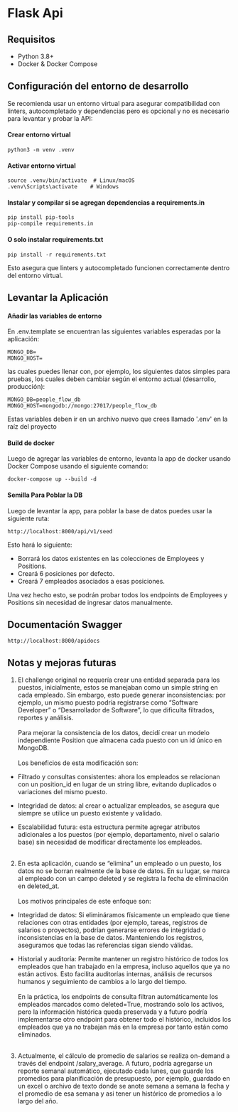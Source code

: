 # Flask Api


## Requisitos
- Python 3.8+
- Docker & Docker Compose

## Configuración del entorno de desarrollo

Se recomienda usar un entorno virtual para asegurar compatibilidad con linters, autocompletado y dependencias pero es opcional y no es necesario para levantar y probar la API:

#### Crear entorno virtual
```
python3 -m venv .venv
```

#### Activar entorno virtual
```
source .venv/bin/activate  # Linux/macOS
.venv\Scripts\activate    # Windows
```

#### Instalar y compilar si se agregan dependencias a requirements.in
```
pip install pip-tools
pip-compile requirements.in
```

#### O solo instalar requirements.txt
```
pip install -r requirements.txt
```

Esto asegura que linters y autocompletado funcionen correctamente dentro del entorno virtual.

## Levantar la Aplicación

#### Añadir las variables de entorno
En .env.template se encuentran las siguientes variables esperadas por la aplicación:
```
MONGO_DB=
MONGO_HOST=
```
las cuales puedes llenar con, por ejemplo, los siguientes datos simples para pruebas, los cuales deben cambiar según el entorno actual (desarrollo, producción):
```
MONGO_DB=people_flow_db
MONGO_HOST=mongodb://mongo:27017/people_flow_db
```
Estas variables deben ir en un archivo nuevo que crees llamado '.env' en la raíz del proyecto

#### Build de docker

Luego de agregar las variables de entorno, levanta la app de docker usando Docker Compose usando el siguiente comando:
```
docker-compose up --build -d
```

#### Semilla Para Poblar la DB
Luego de levantar la app, para poblar la base de datos puedes usar la siguiente ruta:
```
http://localhost:8000/api/v1/seed
```
Esto hará lo siguiente:
- Borrará los datos existentes en las colecciones de Employees y Positions.
- Creará 6 posiciones por defecto.
- Creará 7 empleados asociados a esas posiciones.

Una vez hecho esto, se podrán probar todos los endpoints de Employees y Positions sin necesidad de ingresar datos manualmente.

## Documentación Swagger
```
http://localhost:8000/apidocs
```

## Notas y mejoras futuras

1. El challenge original no requería crear una entidad separada para los puestos, inicialmente, estos se manejaban como un simple string en cada empleado. Sin embargo, esto puede generar inconsistencias: por ejemplo, un mismo puesto podría registrarse como “Software Developer” o “Desarrollador de Software”, lo que dificulta filtrados, reportes y análisis. <br><br>
Para mejorar la consistencia de los datos, decidí crear un modelo independiente Position que almacena cada puesto con un id único en MongoDB.<br><br>
Los beneficios de esta modificación son:

- Filtrado y consultas consistentes: ahora los empleados se relacionan con un position_id en lugar de un string libre, evitando duplicados o variaciones del mismo puesto.

- Integridad de datos: al crear o actualizar empleados, se asegura que siempre se utilice un puesto existente y validado.

- Escalabilidad futura: esta estructura permite agregar atributos adicionales a los puestos (por ejemplo, departamento, nivel o salario base) sin necesidad de modificar directamente los empleados.<br><br>

2. En esta aplicación, cuando se “elimina” un empleado o un puesto, los datos no se borran realmente de la base de datos. En su lugar, se marca al empleado con un campo deleted y se registra la fecha de eliminación en deleted_at. <br><br>
Los motivos principales de este enfoque son:

- Integridad de datos:
Si elimináramos físicamente un empleado que tiene relaciones con otras entidades (por ejemplo, tareas, registros de salarios o proyectos), podrían generarse errores de integridad o inconsistencias en la base de datos.
Manteniendo los registros, aseguramos que todas las referencias sigan siendo válidas.

- Historial y auditoría:
Permite mantener un registro histórico de todos los empleados que han trabajado en la empresa, incluso aquellos que ya no están activos.
Esto facilita auditorías internas, análisis de recursos humanos y seguimiento de cambios a lo largo del tiempo. <br><br>
En la práctica, los endpoints de consulta filtran automáticamente los empleados marcados como deleted=True, mostrando solo los activos, pero la información histórica queda preservada y a futuro podría implementarse otro endpoint para obtener todo el histórico, incluidos los empleados que ya no trabajan más en la empresa por tanto están como eliminados.<br><br>

3. Actualmente, el cálculo de promedio de salarios se realiza on-demand a través del endpoint /salary_average. A futuro, podría agregarse un reporte semanal automático, ejecutado cada lunes, que guarde los promedios para planificación de presupuesto, por ejemplo, guardado en un excel o archivo de texto donde se anote semana a semana la fecha y el promedio de esa semana y asi tener un histórico de promedios a lo largo del año.